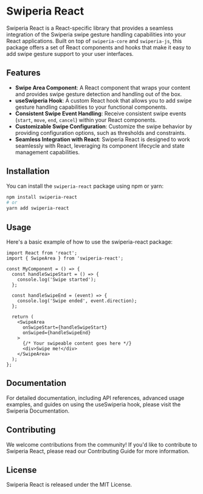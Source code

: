 # Swiperia React

Swiperia React is a React-specific library that provides a seamless integration of the Swiperia swipe gesture handling capabilities into your React applications. Built on top of `swiperia-core` and `swiperia-js`, this package offers a set of React components and hooks that make it easy to add swipe gesture support to your user interfaces.

## Features

- **Swipe Area Component**: A React component that wraps your content and provides swipe gesture detection and handling out of the box.
- **useSwiperia Hook**: A custom React hook that allows you to add swipe gesture handling capabilities to your functional components.
- **Consistent Swipe Event Handling**: Receive consistent swipe events (`start`, `move`, `end`, `cancel`) within your React components.
- **Customizable Swipe Configuration**: Customize the swipe behavior by providing configuration options, such as thresholds and constraints.
- **Seamless Integration with React**: Swiperia React is designed to work seamlessly with React, leveraging its component lifecycle and state management capabilities.

## Installation

You can install the `swiperia-react` package using npm or yarn:

```bash
npm install swiperia-react
# or
yarn add swiperia-react
```

## Usage
Here's a basic example of how to use the swiperia-react package:

```tsx
import React from 'react';
import { SwipeArea } from 'swiperia-react';

const MyComponent = () => {
  const handleSwipeStart = () => {
    console.log('Swipe started');
  };

  const handleSwipeEnd = (event) => {
    console.log('Swipe ended', event.direction);
  };

  return (
    <SwipeArea
      onSwipeStart={handleSwipeStart}
      onSwiped={handleSwipeEnd}
    >
      {/* Your swipeable content goes here */}
      <div>Swipe me!</div>
    </SwipeArea>
  );
};
```


## Documentation
For detailed documentation, including API references, advanced usage examples, and guides on using the useSwiperia hook, please visit the Swiperia Documentation.

## Contributing
We welcome contributions from the community! If you'd like to contribute to Swiperia React, please read our Contributing Guide for more information.

## License
Swiperia React is released under the MIT License.